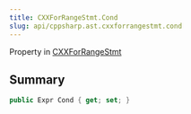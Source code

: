 ```yaml
---
title: CXXForRangeStmt.Cond
slug: api/cppsharp.ast.cxxforrangestmt.cond
---
```

Property in [CXXForRangeStmt](/api/cppsharp/ast/cxxforrangestmt)

## Summary



```csharp
public Expr Cond { get; set; }
```

